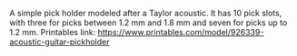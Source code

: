 A simple pick holder modeled after a Taylor acoustic. It has 10 pick slots, with three for picks between 1.2 mm and 1.8 mm and seven for picks up to 1.2 mm. Printables link: https://www.printables.com/model/926339-acoustic-guitar-pickholder
